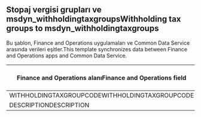 ## <a name="withholding-tax-groups-to-msdyn_withholdingtaxgroups"></a><span data-ttu-id="0506a-101">Stopaj vergisi grupları ve msdyn_withholdingtaxgroups</span><span class="sxs-lookup"><span data-stu-id="0506a-101">Withholding tax groups to msdyn_withholdingtaxgroups</span></span>

<span data-ttu-id="0506a-102">Bu şablon, Finance and Operations uygulamaları ve Common Data Service arasında verileri eşitler.</span><span class="sxs-lookup"><span data-stu-id="0506a-102">This template synchronizes data between Finance and Operations apps and Common Data Service.</span></span>

<span data-ttu-id="0506a-103">Finance and Operations alanı</span><span class="sxs-lookup"><span data-stu-id="0506a-103">Finance and Operations field</span></span> | <span data-ttu-id="0506a-104">Eşleme türü</span><span class="sxs-lookup"><span data-stu-id="0506a-104">Map type</span></span> | <span data-ttu-id="0506a-105">Diğer Dynamics 365 alanı</span><span class="sxs-lookup"><span data-stu-id="0506a-105">Other Dynamics 365 field</span></span> | <span data-ttu-id="0506a-106">Varsayılan değer</span><span class="sxs-lookup"><span data-stu-id="0506a-106">Default value</span></span>
---|---|---|---
<span data-ttu-id="0506a-107">WITHHOLDINGTAXGROUPCODE</span><span class="sxs-lookup"><span data-stu-id="0506a-107">WITHHOLDINGTAXGROUPCODE</span></span> | = | <span data-ttu-id="0506a-108">msdyn_name</span><span class="sxs-lookup"><span data-stu-id="0506a-108">msdyn_name</span></span> | 
<span data-ttu-id="0506a-109">DESCRIPTION</span><span class="sxs-lookup"><span data-stu-id="0506a-109">DESCRIPTION</span></span> | = | <span data-ttu-id="0506a-110">msdyn_description</span><span class="sxs-lookup"><span data-stu-id="0506a-110">msdyn_description</span></span> | 

